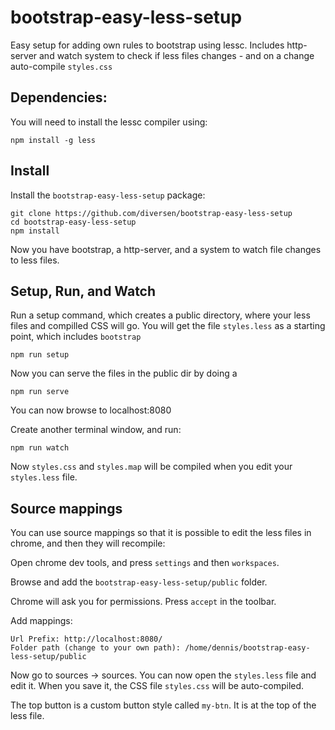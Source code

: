 # bootstrap-easy-less-setup

Easy setup for adding own rules to bootstrap using lessc. 
Includes http-server and watch system to check if less
files changes - and on a change auto-compile `styles.css`

## Dependencies: 

You will need to install the lessc compiler using: 

    npm install -g less

## Install

Install the `bootstrap-easy-less-setup` package: 

    git clone https://github.com/diversen/bootstrap-easy-less-setup
    cd bootstrap-easy-less-setup
    npm install
    
Now you have bootstrap, a http-server, and a system to watch 
file changes to less files. 

## Setup, Run, and Watch

Run a setup command, which creates a public directory, where
your less files and compilled CSS will go. You will get the file
`styles.less` as a starting point, which includes `bootstrap`

    npm run setup

Now you can serve the files in the public dir by doing a

    npm run serve

You can now browse to localhost:8080

Create another terminal window, and run:

    npm run watch

Now `styles.css` and `styles.map` will be compiled when you edit your `styles.less` file. 
    
## Source mappings

You can use source mappings so that it is possible to edit the less files
in chrome, and then they will recompile: 

Open chrome dev tools, and press `settings` and then `workspaces`. 

Browse and add the `bootstrap-easy-less-setup/public` folder. 

Chrome will ask you for permissions. Press `accept` in the toolbar. 

Add mappings: 

    Url Prefix: http://localhost:8080/
    Folder path (change to your own path): /home/dennis/bootstrap-easy-less-setup/public

Now go to sources -> sources. You can now open the `styles.less` file and edit it. 
When you save it, the CSS file `styles.css` will be auto-compiled.

The top button is a custom button style called `my-btn`. It is at the top of 
the less file. 
